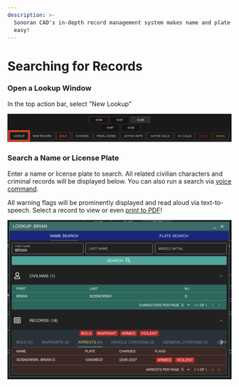 ```yaml
---
description: >-
  Sonoran CAD's in-depth record management system makes name and plate lookups
  easy!
---
```


# Searching for Records

### Open a Lookup Window

In the top action bar, select "New Lookup"

![Sonoran CAD&apos;s lookup button](../../.gitbook/assets/screen-shot-2020-04-19-at-2.34.04-am.png)

### Search a Name or License Plate

Enter a name or license plate to search. All related civilian characters and criminal records will be displayed below. You can also run a search via [voice command](../other-features/voice-commands.md).

All warning flags will be prominently displayed and read aloud via text-to-speech. Select a record to view or even [print to PDF](pdf-records.md)!

![Sonoran CAD&apos;s lookup results window](../../.gitbook/assets/screen-shot-2020-04-19-at-2.36.32-am.png)



## 

